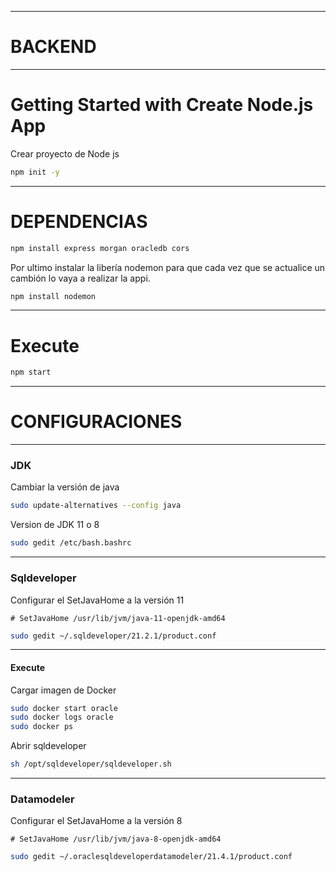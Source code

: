 

-------------
# BACKEND
-------------

# Getting Started with Create Node.js App

Crear proyecto de Node js
```bash
npm init -y
```
-------------
# DEPENDENCIAS
```bash
npm install express morgan oracledb cors
```
Por ultimo instalar la libería nodemon para que cada vez que se actualice un cambión lo vaya a realizar la appi.
```bash
npm install nodemon
```

-------------
# Execute

```bash
npm start
```

-------------

# CONFIGURACIONES
-------------
### JDK

Cambiar la versión de java

```bash
sudo update-alternatives --config java
```


Version de JDK 11 o 8
```bash
sudo gedit /etc/bash.bashrc
```

-------------
### Sqldeveloper


Configurar el SetJavaHome a la versión 11

<code># SetJavaHome /usr/lib/jvm/java-11-openjdk-amd64</code>
```bash
sudo gedit ~/.sqldeveloper/21.2.1/product.conf
```

-------------
#### Execute


Cargar imagen de Docker
```bash
sudo docker start oracle
sudo docker logs oracle
sudo docker ps
```

Abrir sqldeveloper
```bash
sh /opt/sqldeveloper/sqldeveloper.sh 
```

-------------
### Datamodeler


Configurar el SetJavaHome a la versión 8

<code># SetJavaHome /usr/lib/jvm/java-8-openjdk-amd64</code>
```bash
sudo gedit ~/.oraclesqldeveloperdatamodeler/21.4.1/product.conf
```
